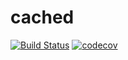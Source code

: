 # cached

[![Build Status](https://travis-ci.com/SupraSummus/cached.svg?branch=master)](https://travis-ci.com/SupraSummus/cached)
[![codecov](https://codecov.io/gh/SupraSummus/cached/branch/master/graph/badge.svg)](https://codecov.io/gh/SupraSummus/cached)
